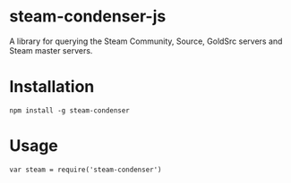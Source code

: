 steam-condenser-js
==================

A library for querying the Steam Community, Source, GoldSrc servers and Steam master servers.

# Installation
```
npm install -g steam-condenser
```

# Usage
```
var steam = require('steam-condenser')
```


